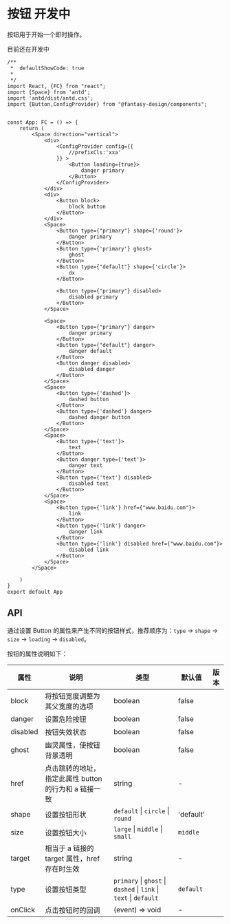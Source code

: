 
# 按钮 <Badge>开发中</Badge>

按钮用于开始一个即时操作。

<Alert type="info">
  目前还在开发中
</Alert>

```tsx
/**
 *  defaultShowCode: true
 *
 */
import React, {FC} from "react";
import {Space} from 'antd';
import 'antd/dist/antd.css';
import {Button,ConfigProvider} from "@fantasy-design/components";


const App: FC = () => {
    return (
        <Space direction="vertical">
            <div>
                <ConfigProvider config={{
                    //prefixCls:'xxa'
                }} >
                    <Button loading={true}>
                        danger primary
                    </Button>
                </ConfigProvider>
            </div>
            <div>
                <Button block>
                    block button
                </Button>
            </div>
            <Space>
                <Button type={"primary"} shape={'round'}>
                    danger primary
                </Button>
                <Button type={'primary'} ghost>
                    ghost
                </Button>
                <Button type={"default"} shape={'circle'}>
                    dx
                </Button>

                <Button type={"primary"} disabled>
                    disabled primary
                </Button>
            </Space>

            <Space>
                <Button type={"primary"} danger>
                    danger primary
                </Button>
                <Button type={"default"} danger>
                    danger default
                </Button>
                <Button danger disabled>
                    disabled danger
                </Button>
            </Space>
            <Space>
                <Button type={'dashed'}>
                    dashed button
                </Button>
                <Button type={'dashed'} danger>
                    dashed danger button
                </Button>
            </Space>
            <Space>
                <Button type={'text'}>
                    text
                </Button>
                <Button danger type={'text'}>
                    danger text
                </Button>
                <Button type={'text'} disabled>
                    disabled text
                </Button>
            </Space>
            <Space>
                <Button type={'link'} href={"www.baidu.com"}>
                    link
                </Button>
                <Button type={'link'} danger>
                    danger link
                </Button>
                <Button type={'link'} disabled href={"www.baidu.com"}>
                    disabled link
                </Button>
            </Space>
        </Space>

    )
}
export default App
```
## API

通过设置 Button 的属性来产生不同的按钮样式，推荐顺序为：`type` -> `shape` -> `size` -> `loading` -> `disabled`。

按钮的属性说明如下：

| 属性 | 说明 | 类型 | 默认值 | 版本 |
| --- | --- | --- | --- | --- |
| block | 将按钮宽度调整为其父宽度的选项 | boolean | false |  |
| danger | 设置危险按钮 | boolean | false |  |
| disabled | 按钮失效状态 | boolean | false |  |
| ghost | 幽灵属性，使按钮背景透明 | boolean | false |  |
| href | 点击跳转的地址，指定此属性 button 的行为和 a 链接一致 | string | - |  |
| shape | 设置按钮形状 | `default` \| `circle` \| `round` | 'default' |  |
| size | 设置按钮大小 | `large` \| `middle` \| `small` | `middle` |  |
| target | 相当于 a 链接的 target 属性，href 存在时生效 | string | - |  |
| type | 设置按钮类型 | `primary` \| `ghost` \| `dashed` \| `link` \| `text` \| `default` | `default` |  |
| onClick | 点击按钮时的回调 | (event) => void | - |  |
